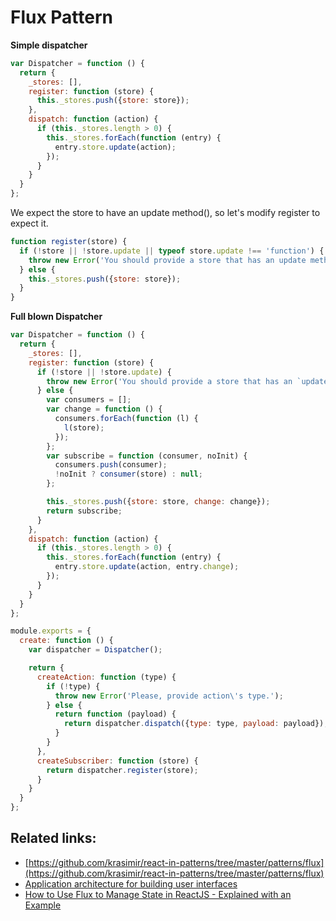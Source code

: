 # Flux Pattern

**Simple dispatcher**

```javascript
var Dispatcher = function () {
  return {
    _stores: [],
    register: function (store) {
      this._stores.push({store: store});
    },
    dispatch: function (action) {
      if (this._stores.length > 0) {
        this._stores.forEach(function (entry) {
          entry.store.update(action);
        });
      }
    }
  }
};
```

We expect the store to have an update method\(\), so let's modify register to expect it.

```javascript
function register(store) {
  if (!store || !store.update || typeof store.update !== 'function') {
    throw new Error('You should provide a store that has an update method');
  } else {
    this._stores.push({store: store});
  }
}
```

**Full blown Dispatcher**

```javascript
var Dispatcher = function () {
  return {
    _stores: [],
    register: function (store) {
      if (!store || !store.update) {
        throw new Error('You should provide a store that has an `update` method.');
      } else {
        var consumers = [];
        var change = function () {
          consumers.forEach(function (l) {
            l(store);
          });
        };
        var subscribe = function (consumer, noInit) {
          consumers.push(consumer);
          !noInit ? consumer(store) : null;
        };

        this._stores.push({store: store, change: change});
        return subscribe;
      }
    },
    dispatch: function (action) {
      if (this._stores.length > 0) {
        this._stores.forEach(function (entry) {
          entry.store.update(action, entry.change);
        });
      }
    }
  }
};

module.exports = {
  create: function () {
    var dispatcher = Dispatcher();

    return {
      createAction: function (type) {
        if (!type) {
          throw new Error('Please, provide action\'s type.');
        } else {
          return function (payload) {
            return dispatcher.dispatch({type: type, payload: payload});
          }
        }
      },
      createSubscriber: function (store) {
        return dispatcher.register(store);
      }
    }
  }
};
```

## Related links:

* [https://github.com/krasimir/react-in-patterns/tree/master/patterns/flux](https://github.com/krasimir/react-in-patterns/tree/master/patterns/flux)
* [Application architecture for building user interfaces](https://facebook.github.io/flux/)
* [How to Use Flux to Manage State in ReactJS - Explained with an Example](https://www.freecodecamp.org/news/how-to-use-flux-in-react-example/)

